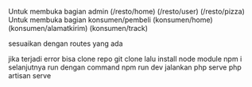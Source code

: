 Untuk membuka bagian admin (/resto/home) (/resto/user) (/resto/pizza)
Untuk membuka bagian konsumen/pembeli (konsumen/home) (konsumen/alamatkirim) (konsumen/track)

sesuaikan dengan routes yang ada

jika terjadi error bisa clone repo
git clone
lalu install node module
npm i
selanjutnya run dengan command
npm run dev
jalankan php serve
php artisan serve
